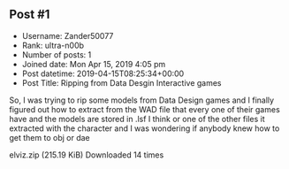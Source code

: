 ## Post #1
- Username: Zander50077
- Rank: ultra-n00b
- Number of posts: 1
- Joined date: Mon Apr 15, 2019 4:05 pm
- Post datetime: 2019-04-15T08:25:34+00:00
- Post Title: Ripping from Data Desgin Interactive games

So, I was trying to rip some models from Data Design games and I finally figured out how to extract from the WAD file that every one of their games have and the models are stored in .lsf I think or one of the other files it extracted with the character and I was wondering if anybody knew how to get them to obj or dae


 elviz.zip
(215.19 KiB) Downloaded 14 times
